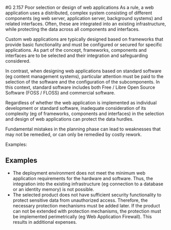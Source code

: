 #G 2.157 Poor selection or design of web applications
As a rule, a web application uses a distributed, complex system consisting of different components (eg web server, application server, background systems) and related interfaces. Often, these are integrated into an existing infrastructure, while protecting the data across all components and interfaces.

Custom web applications are typically designed based on frameworks that provide basic functionality and must be configured or secured for specific applications. As part of the concept, frameworks, components and interfaces are to be selected and their integration and safeguarding considered.

In contrast, when designing web applications based on standard software (eg content management systems), particular attention must be paid to the selection of the software and the configuration of the subcomponents. In this context, standard software includes both Free / Libre Open Source Software (FOSS / FLOSS) and commercial software.

Regardless of whether the web application is implemented as individual development or standard software, inadequate consideration of its complexity (eg of frameworks, components and interfaces) in the selection and design of web applications can protect the data hurdles.

Fundamental mistakes in the planning phase can lead to weaknesses that may not be remedied, or can only be remedied by costly rework.

Examples:



## Examples 
* The deployment environment does not meet the minimum web application requirements for the hardware and software. Thus, the integration into the existing infrastructure (eg connection to a database or an identity memory) is not possible.
* The selected product does not have sufficient security functionality to protect sensitive data from unauthorized access. Therefore, the necessary protection mechanisms must be added later. If the product can not be extended with protection mechanisms, the protection must be implemented perimetrically (eg Web Application Firewall). This results in additional expenses.




